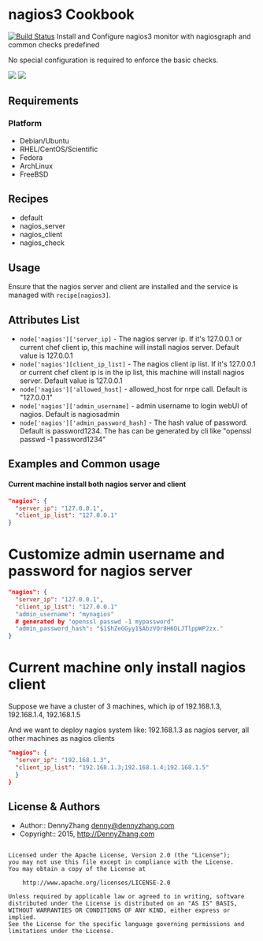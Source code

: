 nagios3 Cookbook
================
[![Build Status](https://travis-ci.org/DennyZhang/nagios3.svg?branch=master)](https://travis-ci.org/DennyZhang/nagios3)
Install and Configure nagios3 monitor with nagiosgraph and common checks predefined

No special configuration is required to enforce the basic checks.

![](https://github.com/DennyZhang/nagios3/raw/master/nagios1.png)
![](https://github.com/DennyZhang/nagios3/raw/master/nagios2.png)

Requirements
------------
### Platform
- Debian/Ubuntu
- RHEL/CentOS/Scientific
- Fedora
- ArchLinux
- FreeBSD

Recipes
-------
* default
* nagios_server
* nagios_client
* nagios_check

Usage
-----
Ensure that the nagios server and client are installed and the service is managed with `recipe[nagios3]`.

Attributes List
---------------

* `node['nagios']['server_ip]` - The nagios server ip. If it's 127.0.0.1 or current chef client ip, this machine will install nagios server. Default value is 127.0.0.1
* `node['nagios'][client_ip_list]` - The nagios client ip list. If it's 127.0.0.1 or current chef client ip is in the ip list, this machine will install nagios server. Default value is 127.0.0.1
* `node['nagios']['allowed_host]` - allowed_host for nrpe call. Default is "127.0.0.1"
* `node['nagios']['admin_username]` - admin username to login webUI of nagios. Default is nagiosadmin
* `node['nagios']['admin_password_hash]` - The hash value of password. Default is password1234. The has can be generated by cli like "openssl passwd -1 password1234"

Examples and Common usage
-------------------------
#### Current machine install both nagios server and client
```json
"nagios": {
  "server_ip": "127.0.0.1",
  "client_ip_list": "127.0.0.1"
}
```

# Customize admin username and password for nagios server
```json
"nagios": {
  "server_ip": "127.0.0.1",
  "client_ip_list": "127.0.0.1"
  "admin_username": "mynagios"
  # generated by "openssl passwd -1 mypassword"
  "admin_password_hash": "$1$hZeGGyy1$AbzVOr8H6DLJTlppWP2zx."
}
```

# Current machine only install nagios client
Suppose we have a cluster of 3 machines, which ip of 192.168.1.3, 192.168.1.4, 192.168.1.5

And we want to deploy nagios system like: 192.168.1.3 as nagios server, all other machines as nagios clients

```json
"nagios": {
  "server_ip": "192.168.1.3",
  "client_ip_list": "192.168.1.3;192.168.1.4;192.168.1.5"
  }
}
```

License & Authors
-----------------
- Author:: DennyZhang <denny@dennyzhang.com>
- Copyright:: 2015, http://DennyZhang.com

```text

Licensed under the Apache License, Version 2.0 (the "License");
you may not use this file except in compliance with the License.
You may obtain a copy of the License at

    http://www.apache.org/licenses/LICENSE-2.0

Unless required by applicable law or agreed to in writing, software
distributed under the License is distributed on an "AS IS" BASIS,
WITHOUT WARRANTIES OR CONDITIONS OF ANY KIND, either express or implied.
See the License for the specific language governing permissions and
limitations under the License.
```
